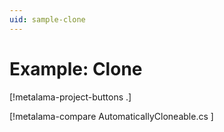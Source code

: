```yaml
---
uid: sample-clone
---
```


# Example: Clone

[!metalama-project-buttons .]

[!metalama-compare AutomaticallyCloneable.cs ]